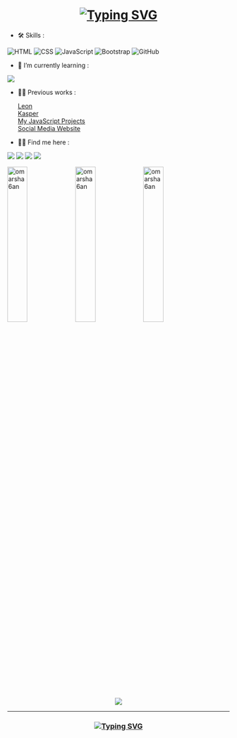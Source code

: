 <h1 align="center"><a href="https://git.io/typing-svg"><img src="https://readme-typing-svg.herokuapp.com?font=Fira+Code&weight=600&size=17&pause=1000&color=2D9BCB&center=true&vCenter=true&width=435&height=90&lines=Hi%2C+I+am+Omar+Shaban+👋;I+am+Learning+to+be+a+front-end+developer" alt="Typing SVG" /></a></h1>

- 🛠️ Skills :
<p>
<img src="https://img.shields.io/badge/-HTML-E34F26?logo=html5&logoColor=white&style=flat" alt="HTML">
<img src="https://img.shields.io/badge/-CSS-1572B6?logo=css3&logoColor=white&style=flat" alt="CSS">
<img src="https://img.shields.io/badge/-JavaScript-F7DF1E?logo=javascript&logoColor=white&style=flat" alt="JavaScript">
<img src="https://img.shields.io/badge/-Bootstrap-7952B3?logo=bootstrap&logoColor=white&style=flat" alt="Bootstrap">
<img src="https://img.shields.io/badge/-GitHub-181717?logo=github&logoColor=white&style=flat" alt="GitHub">
</p>

- 🌱 I’m currently learning :
<p>
<img src="https://img.shields.io/badge/-React-61DAFB?logo=react&logoColor=white&style=flat"/>
</p>

- 👨‍💻 Previous works :

   <a href="https://omarsha6an.github.io/Leon/">Leon</a> <br>
   <a href="https://omarsha6an.github.io/Kasper/">Kasper</a> <br>
   <a href="https://omarsha6an.github.io/JSProjects/">My JavaScript Projects</a> <br>
   <a href="https://omarsha6an.github.io/SocialMediaWebsite/">Social Media Website</a>
   

- 🙋‍♂️ Find me here :
<p>
<a href="https://www.facebook.com/omarsha6an"><img src="https://img.shields.io/badge/Facebook-1877F2?style=flat&logo=facebook&logoColor=white"/></a>
<a href="https://www.linkedin.com/in/omarsha6an/"><img src="https://img.shields.io/badge/LinkedIn-0077B5?style=flat&logo=linkedin&logoColor=white"/></a>
<a href="https://codepen.io/3mar_shaban"><img src="https://img.shields.io/badge/CodePen-131437?style=flat&logo=codepen&logoColor=white"/></a>
<a href="https://www.codewars.com/users/omarsha6an"><img src="https://img.shields.io/badge/Codewars-CD1818?style=flat&logo=codewars&logoColor=white"/></a>
</p>

<p>
   <img align="center" src="http://github-profile-summary-cards.vercel.app/api/cards/repos-per-language?username=omarsha6an&theme=github_dark" width="30%" alt="omarsha6an" />
  <img align="left" src="http://github-profile-summary-cards.vercel.app/api/cards/most-commit-language?username=omarsha6an&theme=github_dark"  width="30%" alt="omarsha6an" />
  <img align="left" src="http://github-profile-summary-cards.vercel.app/api/cards/stats?username=omarsha6an&theme=github_dark"  width="30%" alt="omarsha6an" />
   <br><br>
  <p align="center"> <img src="https://www.codewars.com/users/omarsha6an/badges/large" align="center"> </p>
</p>

<hr>

<h3 align="center"><a href="https://git.io/typing-svg"><img src="https://readme-typing-svg.herokuapp.com?font=Fira+Code&pause=1000&width=435&lines=Thank+you+for+your+visit+%F0%9F%98%8D" alt="Typing SVG" /></a></h3>


